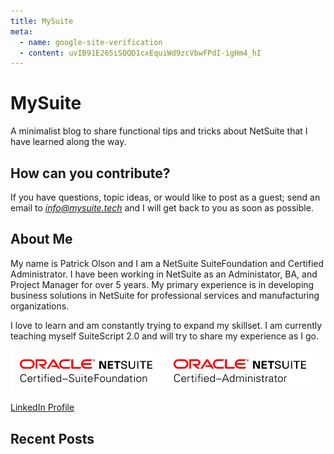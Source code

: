 ```yaml
---
title: MySuite
meta:
  - name: google-site-verification
  - content: uvIB91E265iSQQD1cxEquiWd9zcVbwFPdI-igHm4_hI
---
```


# MySuite

A minimalist blog to share  functional tips and tricks about NetSuite that I have learned along the way. 

## How can you contribute?

If you have questions, topic ideas, or would like to post as a guest; send an email to [*info@mysuite.tech*](mailto:info@mysuite.tech) and I will get back to you as soon as possible.

## About Me

My name is Patrick Olson and I am a NetSuite SuiteFoundation and Certified Administrator. I have been working in NetSuite as an Administator, BA, and Project Manager for over 5 years. My primary experience is in developing business solutions in NetSuite for professional services and manufacturing organizations.

I love to learn and am constantly trying to expand my skillset. I am currently teaching myself SuiteScript 2.0 and will try to share my experience as I go.


<!-- <a href="https://www.linkedin.com/in/patrick-olson-pmp-csm-137a9435/" target="_blank"><img src="./img/profile.jpg" title="Patrick Olson - LinkedIn Profile" alt="Patrick Olson - LinkedIn Profile" width=40% height="auto" style="border-radius: 50%; display: block; margin-left: auto; margin-right: auto"><br></a> -->

<img src="./img/certfound.png" width=48%>
<img src="./img/certadmin.png" width=48%>

[LinkedIn Profile](https://www.linkedin.com/in/patrick-olson-pmp-csm-137a9435/)

## Recent Posts

<RecentArticles/>